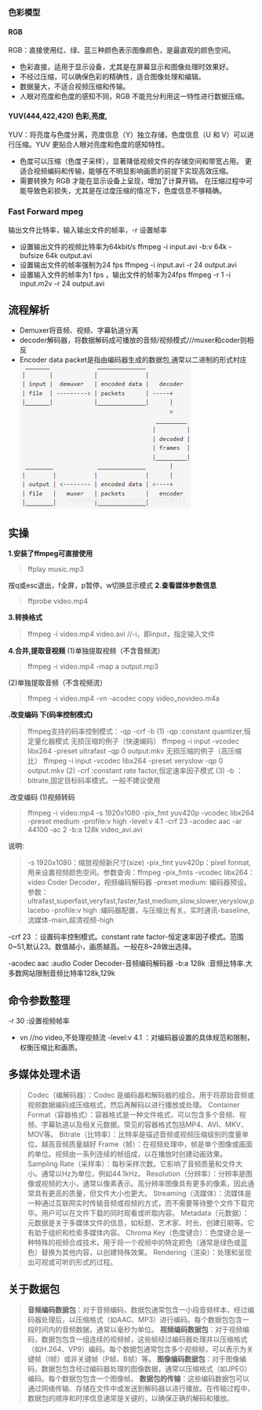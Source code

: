 
### 色彩模型
#### RGB
RGB：直接使用红、绿、蓝三种颜色表示图像颜色，是最直观的颜色空间。
- 色彩直接，适用于显示设备，尤其是在屏幕显示和图像处理时效果好。
- 不经过压缩，可以确保色彩的精确性，适合图像处理和编辑。
- 数据量大，不适合视频压缩和传输。
- 人眼对亮度和色度的感知不同，RGB 不能充分利用这一特性进行数据压缩。
#### YUV(444,422,420) 色彩,亮度,

YUV：将亮度与色度分离，亮度信息（Y）独立存储，色度信息（U 和 V）可以进行压缩。YUV 更贴合人眼对亮度和色度的感知特性。
- 色度可以压缩（色度子采样），显著降低视频文件的存储空间和带宽占用。
更适合视频编码和传输，能够在不明显影响画质的前提下实现高效压缩。
- 需要转换为 RGB 才能在显示设备上呈现，增加了计算开销。
在压缩过程中可能导致色彩损失，尤其是在过度压缩的情况下，色度信息不够精确。


### Fast Forward mpeg

输出文件比特率，输入输出文件的帧率，-r 设置帧率
- 设置输出文件的视频比特率为64kbit/s
ffmpeg -i input.avi -b:v 64k -bufsize 64k output.avi
- 设置输出文件的帧率强制为24 fps
ffmpeg -i input.avi -r 24 output.avi
- 设置输入文件的帧率为1 fps ，输出文件的帧率为24fps
ffmpeg -r 1 -i input.m2v -r 24 output.avi

流程解析
---
- Demuxer将音频、视频、字幕轨道分离
- decoder解码器，将数据解码成可播放的音频/视频模式///muxer和coder则相反
- Encoder data packet是指由编码器生成的数据包,通常以二进制的形式村庄
![Alt text](%E6%B5%81%E7%A8%8B.png)

实操
---
**1.安装了ffmpeg可直接使用**
> ffplay music.mp3

按q或esc退出，f全屏，p暂停，w切换显示模式
**2.查看媒体参数信息**
> ffprobe video.mp4

**3.转换格式**
> ffmpeg -i video.mp4 video.avi //-i，即input，指定输入文件

**4.合并,提取音视频**
(1)单独提取视频（不含音频流）
> ffmpeg -i video.mp4 -map a output.mp3

> 
(2)单独提取音频（不含视频流）
> ffmpeg -i video.mp4 -vn -acodec copy video_novideo.m4a

**.改变编码 下(码率控制模式)**
> ffmpeg支持的码率控制模式：-qp -crf -b
(1)
-qp :constant quantizer,恒定量化器模式
无损压缩的例子（快速编码）
ffmpeg -i input -vcodec libx264 -preset ultrafast -qp 0 output.mkv
无损压缩的例子（高压缩比）
ffmpeg -i input -vcodec libx264 -preset veryslow -qp 0 output.mkv
(2)
-crf :constant rate factor,恒定速率因子模式
(3)
-b ：bitrate,固定目标码率模式。一般不建议使用



.改变编码
(1)视频转码
> ffmpeg -i video.mp4 -s 1920x1080 -pix_fmt yuv420p -vcodec libx264 -preset medium -profile:v high -level:v 4.1 -crf 23 -acodec aac -ar 44100 -ac 2 -b:a 128k video_avi.avi

说明:
> -s 1920x1080：缩放视频新尺寸(size)
-pix_fmt yuv420p：pixel format,用来设置视频颜色空间。参数查询：ffmpeg -pix_fmts
-vcodec libx264：video Coder Decoder，视频编码解码器
-preset medium: 编码器预设。参数：ultrafast,superfast,veryfast,faster,fast,medium,slow,slower,veryslow,placebo
-profile:v high :编码器配置，与压缩比有关。实时通讯-baseline,流媒体-main,超清视频-high

-crf 23 ：设置码率控制模式。constant rate factor-恒定速率因子模式。范围0~51,默认23。数值越小，画质越高。一般在8~28做出选择。

-acodec aac :audio Coder Decoder-音频编码解码器
-b:a 128k :音频比特率.大多数网站限制音频比特率128k,129k

命令参数整理
----
-r 30 :设置视频帧率
- vn //no video,不处理视频流
-level:v 4.1 ：对编码器设置的具体规范和限制，权衡压缩比和画质。

多媒体处理术语
----
> Codec（编解码器）：Codec 是编码器和解码器的组合。用于将原始音频或视频数据编码成压缩格式，然后再解码以进行播放或处理。
Container Format（容器格式）：容器格式是一种文件格式，可以包含多个音频、视频、字幕轨道以及相关元数据。常见的容器格式包括MP4、AVI、MKV、MOV等。
Bitrate（比特率）：比特率是描述音频或视频压缩级别的度量单位。越高音频质量越好
Frame（帧）：在视频处理中，帧是单个图像或画面的单位。视频由一系列连续的帧组成，以在播放时创建动画效果。
Sampling Rate（采样率）：每秒采样次数。它影响了音频质量和文件大小。通常以Hz为单位，例如44.1kHz。
Resolution（分辨率）：分辨率是图像或视频的大小，通常以像素表示。高分辨率图像具有更多的像素，因此通常具有更高的质量，但文件大小也更大。
Streaming（流媒体）：流媒体是一种通过互联网实时传输音频或视频的方式，而不需要等待整个文件下载完毕。用户可以在文件下载的同时观看或听取内容。
Metadata（元数据）：元数据是关于多媒体文件的信息，如标题、艺术家、时长、创建日期等。它有助于组织和检索多媒体内容。
Chroma Key（色度键合）：色度键合是一种特殊的视频合成技术，用于将一个视频中的特定颜色（通常是绿色或蓝色）替换为其他内容，以创建特殊效果。
Rendering（渲染）：处理和呈现出可视或可听的形式的过程。

关于数据包
---
> **音频编码数据包**：对于音频编码，数据包通常包含一小段音频样本，经过编码器处理后，以压缩格式（如AAC、MP3）进行编码。每个数据包包含一段时间内的音频数据，通常以毫秒为单位。
**视频编码数据包**：对于视频编码，数据包包含一组连续的视频帧，这些帧经过编码器处理并以压缩格式（如H.264、VP9）编码。每个数据包通常包含多个视频帧，可以表示为关键帧（I帧）或非关键帧（P帧、B帧）等。
**图像编码数据包**：对于图像编码，数据包包含经过编码器处理的图像数据，通常以压缩格式（如JPEG）编码。每个数据包包含一个图像帧。
**数据包的传输**：这些编码数据包可以通过网络传输、存储在文件中或发送到解码器以进行播放。在传输过程中，数据包的顺序和时序信息通常是关键的，以确保正确的解码和播放。
